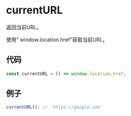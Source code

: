 # currentURL

返回当前URL。

使用“ window.location.href”获取当前URL。

## 代码

```js
const currentURL = () => window.location.href;
```

## 例子

```js
currentURL(); // 'https://google.com'
```
